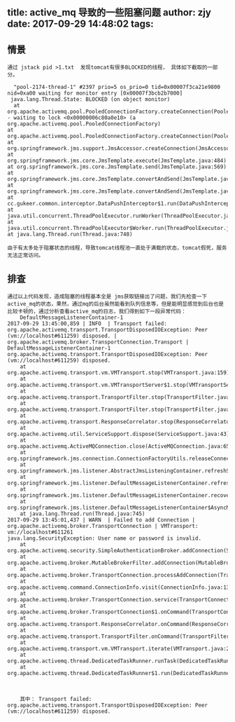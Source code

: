 title: active_mq 导致的一些阻塞问题
author: zjy
date: 2017-09-29 14:48:02
tags:
---
## 情景
	通过 jstack pid >1.txt  发现tomcat有很多BLOCKED的线程， 具体如下截取的一部分。
    
      "pool-2174-thread-1" #2397 prio=5 os_prio=0 tid=0x00007f3ca21e9800 nid=0xa00 waiting for monitor entry [0x00007f3bcb2b7000]
     java.lang.Thread.State: BLOCKED (on object monitor)
      at org.apache.activemq.pool.PooledConnectionFactory.createConnection(PooledConnectionFactory.java:200)
	- waiting to lock <0x00000006c80a0e10> (a org.apache.activemq.pool.PooledConnectionFactory)
	at org.apache.activemq.pool.PooledConnectionFactory.createConnection(PooledConnectionFactory.java:195)
	at org.springframework.jms.support.JmsAccessor.createConnection(JmsAccessor.java:180)
	at org.springframework.jms.core.JmsTemplate.execute(JmsTemplate.java:484)
	at org.springframework.jms.core.JmsTemplate.send(JmsTemplate.java:569)
	at org.springframework.jms.core.JmsTemplate.convertAndSend(JmsTemplate.java:658)
	at org.springframework.jms.core.JmsTemplate.convertAndSend(JmsTemplate.java:649)
	at cc.gukeer.common.interceptor.DataPushInterceptor$1.run(DataPushInterceptor.java:115)
	at java.util.concurrent.ThreadPoolExecutor.runWorker(ThreadPoolExecutor.java:1142)
	at java.util.concurrent.ThreadPoolExecutor$Worker.run(ThreadPoolExecutor.java:617)
	at java.lang.Thread.run(Thread.java:748)
	
    由于有太多处于阻塞状态的线程，导致tomcat线程池一直处于满载的状态，tomcat假死，服务无法正常访问。
    
    
## 排查
	通过以上代码发现，造成阻塞的线程基本全是 jms获取链接出了问题，我们先检查一下active_mq的状态，果然，通过mq的后台虽然能看到队列信息等，但是能明显感觉到后台也是比较卡顿的，通过分析查看active_mq的日志，我们得到如下一段异常代码：
    	DefaultMessageListenerContainer-1
    2017-09-29 13:45:00,859 | INFO  | Transport failed: org.apache.activemq.transport.TransportDisposedIOException: Peer (vm://localhost#611259) disposed. | org.apache.activemq.broker.TransportConnection.Transport | DefaultMessageListenerContainer-1
    org.apache.activemq.transport.TransportDisposedIOException: Peer (vm://localhost#611259) disposed.
        at org.apache.activemq.transport.vm.VMTransport.stop(VMTransport.java:159)
        at org.apache.activemq.transport.vm.VMTransportServer$1.stop(VMTransportServer.java:81)
        at org.apache.activemq.transport.TransportFilter.stop(TransportFilter.java:65)
        at org.apache.activemq.transport.TransportFilter.stop(TransportFilter.java:65)
        at org.apache.activemq.transport.ResponseCorrelator.stop(ResponseCorrelator.java:132)
        at org.apache.activemq.util.ServiceSupport.dispose(ServiceSupport.java:43)
        at org.apache.activemq.ActiveMQConnection.close(ActiveMQConnection.java:656)
        at org.springframework.jms.connection.ConnectionFactoryUtils.releaseConnection(ConnectionFactoryUtils.java:80)
        at org.springframework.jms.listener.AbstractJmsListeningContainer.refreshSharedConnection(AbstractJmsListeningContainer.java:385)
        at org.springframework.jms.listener.DefaultMessageListenerContainer.refreshConnectionUntilSuccessful(DefaultMessageListenerContainer.java:856)
        at org.springframework.jms.listener.DefaultMessageListenerContainer.recoverAfterListenerSetupFailure(DefaultMessageListenerContainer.java:838)
        at org.springframework.jms.listener.DefaultMessageListenerContainer$AsyncMessageListenerInvoker.run(DefaultMessageListenerContainer.java:969)
        at java.lang.Thread.run(Thread.java:745)
    2017-09-29 13:45:01,437 | WARN  | Failed to add Connection | org.apache.activemq.broker.TransportConnection | VMTransport: vm://localhost#611261
    java.lang.SecurityException: User name or password is invalid.
        at org.apache.activemq.security.SimpleAuthenticationBroker.addConnection(SimpleAuthenticationBroker.java:80)
        at org.apache.activemq.broker.MutableBrokerFilter.addConnection(MutableBrokerFilter.java:91)
        at org.apache.activemq.broker.TransportConnection.processAddConnection(TransportConnection.java:694)
        at org.apache.activemq.command.ConnectionInfo.visit(ConnectionInfo.java:137)
        at org.apache.activemq.broker.TransportConnection.service(TransportConnection.java:309)
        at org.apache.activemq.broker.TransportConnection$1.onCommand(TransportConnection.java:185)
        at org.apache.activemq.transport.ResponseCorrelator.onCommand(ResponseCorrelator.java:116)
        at org.apache.activemq.transport.TransportFilter.onCommand(TransportFilter.java:69)
        at org.apache.activemq.transport.vm.VMTransport.iterate(VMTransport.java:218)
        at org.apache.activemq.thread.DedicatedTaskRunner.runTask(DedicatedTaskRunner.java:98)
        at org.apache.activemq.thread.DedicatedTaskRunner$1.run(DedicatedTaskRunner.java:36)
        
        
        
        其中： Transport failed: org.apache.activemq.transport.TransportDisposedIOException: Peer (vm://localhost#611259) disposed.